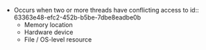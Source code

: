 - Occurs when two or more threads have conflicting access to
  id:: 63363e48-efc2-452b-b5be-7dbe8eadbe0b
	- Memory location
	- Hardware device
	- File / OS-level resource